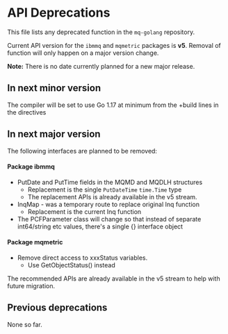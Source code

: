 # API Deprecations
This file lists any deprecated function in the `mq-golang` repository.

Current API version for the `ibmmq` and `mqmetric` packages is **v5**.
Removal of function will only happen on a major version change.

**Note:** There is no date currently planned for a new major release.

## In next minor version
The compiler will be set to use Go 1.17 at minimum from 
the +build lines in the directives 

## In next major version
The following interfaces are planned to be removed:

#### Package ibmmq
* PutDate and PutTime fields in the MQMD and MQDLH structures
  * Replacement is the single `PutDateTime` `time.Time` type
  * The replacement APIs is already available in the v5 stream.
* InqMap - was a temporary route to replace original Inq function
  * Replacement is the current Inq function
* The PCFParameter class will change so that instead of separate
  int64/string etc values, there's a single {} interface object

#### Package mqmetric
* Remove direct access to xxxStatus variables.
  * Use GetObjectStatus() instead

The recommended APIs are already available in the v5 stream to help
with future migration.

## Previous deprecations
None so far.
